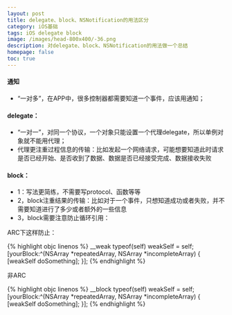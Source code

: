 ```yaml
---
layout: post
title: delegate、block、NSNotification的用法区分
category: iOS基础
tags: iOS delegate block
image: /images/head-800x400/-36.png
description: 对delegate、block、NSNotification的用法做一个总结
homepage: false
toc: true
---
```



<!--more-->

#### 通知
* “一对多”，在APP中，很多控制器都需要知道一个事件，应该用通知；

#### delegate：
* “一对一”，对同一个协议，一个对象只能设置一个代理delegate，所以单例对象就不能用代理；
* 代理更注重过程信息的传输：比如发起一个网络请求，可能想要知道此时请求是否已经开始、是否收到了数据、数据是否已经接受完成、数据接收失败

#### block：
* 1：写法更简练，不需要写protocol、函数等等
* 2，block注重结果的传输：比如对于一个事件，只想知道成功或者失败，并不需要知道进行了多少或者额外的一些信息
* 3，block需要注意防止循环引用：

ARC下这样防止：

{% highlight objc linenos %}
__weak typeof(self) weakSelf = self;
  [yourBlock:^(NSArray *repeatedArray, NSArray *incompleteArray) {
       [weakSelf doSomething];
    }];
{% endhighlight %}

非ARC

{% highlight objc linenos %}
__block typeof(self) weakSelf = self;
  [yourBlock:^(NSArray *repeatedArray, NSArray *incompleteArray) {
       [weakSelf doSomething];
    }];
{% endhighlight %}
